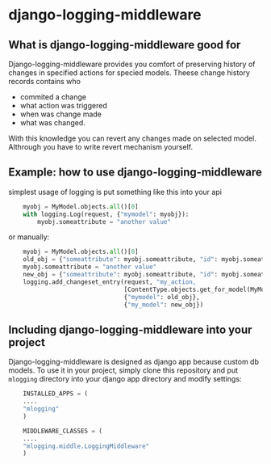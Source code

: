 django-logging-middleware
=========================
What is django-logging-middleware good for
--------------------------------------------------------
Django-logging-middleware provides you comfort of preserving history of changes in specified actions for specied models. Theese change history records contains who

 * commited a change
 * what action was triggered
 * when was change made
 * what was changed.

With this knowledge you can revert any changes made on selected model. Althrough you have to write revert mechanism yourself.

Example: how to use django-logging-middleware
-------------------------------------------------------------
simplest usage of logging is put something like this into your api
```python
    myobj = MyModel.objects.all()[0]
    with logging.Log(request, {"mymodel": myobj}):
        myobj.someattribute = "another value"
```

or manually:

```python
    myobj = MyModel.objects.all()[0]
    old_obj = {"someattribute": myobj.someattribute, "id": myobj.someattribute}
    myobj.someattribute = "another value"
    new_obj = {"someattribute": myobj.someattribute, "id": myobj.someattribute}
    logging.add_changeset_entry(request, "my_action,
                                [ContentType.objects.get_for_model(MyModel)],
                                {"mymodel": old_obj},
                                {"my_model": new_obj})
```

Including django-logging-middleware into your project
--------------------------------------------------------------------
Django-logging-middleware is designed as django app because custom db models. To use it in your project, simply clone this repository and put `mlogging` directory into your django app directory and modify settings:

```python
    INSTALLED_APPS = (
    ....
    "mlogging"
    )

    MIDDLEWARE_CLASSES = (
    ....
    "mlogging.middle.LoggingMiddleware"
    )
```
